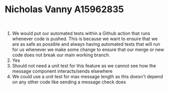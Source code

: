 # Nicholas Vanny A15962835
<br />

1. We would put our automated tests within a Github action that runs whenever code is pushed.  This is because we want to ensure that we are as safe as possible and always having automated tests that will run for us whenever we make some change to ensure that our merge or new code does not break our main working branch.
2. Yes
3. Should not need a unit test for this feature as we cannot see how the message component interacts/sends elsewhere
4. We could use a unit test for max message length as this doesn't depend on any other code like sending a message check does
